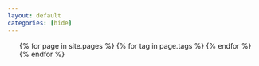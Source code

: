 ```yaml
---
layout: default
categories: [hide]
---
```

<ul>
	{% for page in site.pages %}
		{% for tag in page.tags %}
			<li class="tag-{{ tag }}" style="display:none" ><a href=".{{ page.url }}">{{ page.title }}</a></li>
		{% endfor %}
	{% endfor %} <!-- page -->
</ul>


<script type="text/javascript">
    function getParameterByName(name) {
        name = name.replace(/[\[]/, "\\[").replace(/[\]]/, "\\]");
        var regex = new RegExp("[\\?&]" + name + "=([^&#]*)"),
            results = regex.exec(location.search);
        return results == null ? "" : decodeURIComponent(results[1].replace(/\+/g, " "));
    }
    
    window.onload = function() {
        var tag = getParameterByName('tag');
		console.log(tag)
		var shows = document.getElementsByClassName("tag-"+tag)
		console.log(shows)
		Array.from(shows).forEach(function(item)
		{item.style.display = 'block';}
		)

    };
</script>
